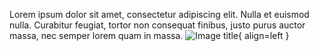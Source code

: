 Lorem ipsum dolor sit amet, consectetur adipiscing elit. Nulla et euismod nulla. Curabitur feugiat, tortor non consequat finibus, justo purus auctor massa, nec semper lorem quam in massa.
![Image title](https://dummyimage.com/600x400/eee/aaa){ align=left }
